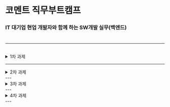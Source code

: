 


# 코멘트 직무부트캠프
### IT 대기업 현업 개발자와 함께 하는 SW개발 실무(백엔드)

#
#
---
## 

<details>
   <summary>  1차 과제 </summary>
   <div  markdown="1">
   
 ###   1. JDK 11 설치 
###
![jdk11](https://user-images.githubusercontent.com/106574819/200833829-a37727d3-c6fe-4e06-8696-e02af6560cc9.png)
###  
###  
###  
### 2. Eclipse, Spring 다운로드 및 설치
###  
![eclips_version](https://user-images.githubusercontent.com/106574819/200843507-a9960e24-741c-4f9a-9928-37c495b3c710.png)
###  
###  
###   
### 3. 톰캣 설정
###
![Tomcat](https://user-images.githubusercontent.com/106574819/200843497-04cc5334-e25e-45b3-a97f-24494568567a.png)
###  
###  


### 5. Hello World 출력
###
![HelloWorld](https://user-images.githubusercontent.com/106574819/200981008-5d8e18c7-9a0a-4507-a151-1961b2e1b7c6.png)

- pom.xml 설정
```
	<properties>
		<java-version>11</java-version>
		<org.springframework-version>5.3.23</org.springframework-version>
		<org.aspectj-version>1.6.10</org.aspectj-version>
		<org.slf4j-version>1.6.6</org.slf4j-version>
	</properties>
```
- maven-compiler 수정
```
      <plugin>
                <groupId>org.apache.maven.plugins</groupId>
                <artifactId>maven-compiler-plugin</artifactId>
                <version>3.7.0</version>
                <configuration>
                    <source>11</source>
                    <target>11</target>
                    <compilerArgument>-Xlint:all</compilerArgument>
                    <showWarnings>true</showWarnings>
                    <showDeprecation>true</showDeprecation>
                </configuration>
            </plugin>

```


~~**[오류발생] Cannot access defaults field of Properties**~~(해결) 
`maven-war-plugin`플러그인을 추가
```
<plugin>
  <groupId>org.apache.maven.plugins</groupId>
  <artifactId>maven-war-plugin</artifactId>
  <version>3.3.2</version>
</plugin>
```


### 5. mariaDB 설치 ,  DBever 및 샘플 DB 구축
- mariaDB 설치
![MariaDB](https://user-images.githubusercontent.com/106574819/201068081-a50d157c-913e-4724-abc6-385dcbc73f8e.png)

- DBever 로 movie 테이블 생성
		- databases 우클릭 -> create New Databade
		![createTable](https://user-images.githubusercontent.com/106574819/201070267-9986f148-9e01-4605-8818-2dc47d105b4f.png)
		
- 샘플 데이터 Insert하기
~~**[오류발생] SQL Error [1046] [3D000]: No database selected**~~ (해결)
--Theater 데이터베이스 우클릭 -> set as defult 클릭해서 권한 주기
![DB](https://user-images.githubusercontent.com/106574819/201070053-b863497b-4f3c-4ef2-ab17-f6343ab2b4d0.png)






### 6. 스프링, Mariadb, MyBatis 연동, 데이터 조회

![output](https://user-images.githubusercontent.com/106574819/201309898-38e0dd72-c64c-4e2a-91fe-4b1cc52b765a.png)




</div>
</details>

  


---
<details>
   <summary>  2차 과제 </summary>
     <div  markdown="2">
 <h1>기술가이드, API 문서 등 업무를 위해 소통하는 법 이해하기</h1>
     # API 문서 작성해보기

 - API 인터페이스 가이드의 내용에는 통신 방법, 데이터 포맷, 입력 파라미터, 출력 정보 등이 포함되어 있어 개발의 기초가 개념들을 정립하는데 크게 도움이 됩니다. 
-   API 요청을 간단히 설명하면, **프론트 영역에서 서버에 작업을 요청하는 행위**를 말하며, 크게 데이터를 조회/수정/삭제/추가 등이 있을 수 있고, 기능에 따라 서버 내부에는 더 복잡한 로직이 숨어 있을 수 있습니다.
-   API 호출 시, 제대로 성공했다는 메시지와 결과를 리턴해주는게 일반적인 패턴이며, 프론트 개발자는 이러한 API 결과를 프론트 개발에 적용하는 형태를 가집니다.
-   API 명세서는 백엔드 개발자와 프론트엔드 개발자 간의 소통방식이지만, 기획자도 참고하는 문서가 될 수 있을 만큼 함께 일하는 동료가 모두 참고하는 문서로 이용합니다.
- --
**꼭 들어가야 하는 내용들**

-   API Title - api 이름
-   URL - api 경로
-   Method - request 방식 (get | post | delete | put)
-   Data Params - post 요청시 body안에 넣어줄 값
-   URL Params (만약 있을 경우)
    -   Required - url params로 넘길 값
-   Success Response - 응답이 성공적으로 반환될 경우 반환되는 값과 코드
-   Error Response - 응답이 성공적이지 못할 경우 반환되는 값과 코드
-   Sample Call - 요청과 응답의 예시

😊2차 과제물 API문서 다운 <br>


   </div>
</details>
---
<details>
   <summary>  3차 과제 </summary>
     <div  markdown="3">
     ### 
   </div>
</details>
---
<details>
   <summary>  4차 과제 </summary>
     <div  markdown="4">
     
   </div>
</details>
---



```

```
